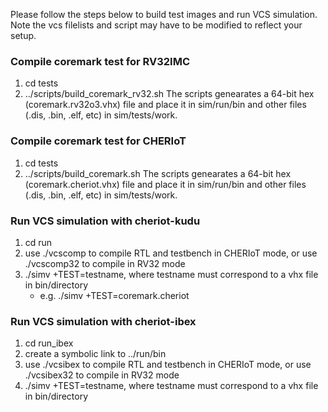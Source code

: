 Please follow the steps below to build test images and run VCS simulation. Note the vcs filelists and script may have to be modified to reflect your setup.

### Compile coremark test for RV32IMC
1. cd tests
2. ../scripts/build_coremark_rv32.sh
The scripts genearates a 64-bit hex (coremark.rv32o3.vhx) file and place it in sim/run/bin and other files (.dis, .bin, .elf, etc) in sim/tests/work. 

### Compile coremark test for CHERIoT
1. cd tests
2. ../scripts/build_coremark.sh
The scripts genearates a 64-bit hex (coremark.cheriot.vhx) file and place it in sim/run/bin and other files (.dis, .bin, .elf, etc) in sim/tests/work. 

### Run VCS simulation with cheriot-kudu
1. cd run
2. use ./vcscomp to compile RTL and testbench in CHERIoT mode, or use ./vcscomp32 to compile in RV32 mode
3. ./simv +TEST=testname, where testname must correspond to a vhx file in bin/directory
   - e.g. ./simv +TEST=coremark.cheriot
     
### Run VCS simulation with cheriot-ibex 
1. cd run_ibex
2. create a symbolic link to ../run/bin
3. use ./vcsibex to compile RTL and testbench in CHERIoT mode, or use ./vcsibex32 to compile in RV32 mode
4. ./simv +TEST=testname, where testname must correspond to a vhx file in bin/directory
   
